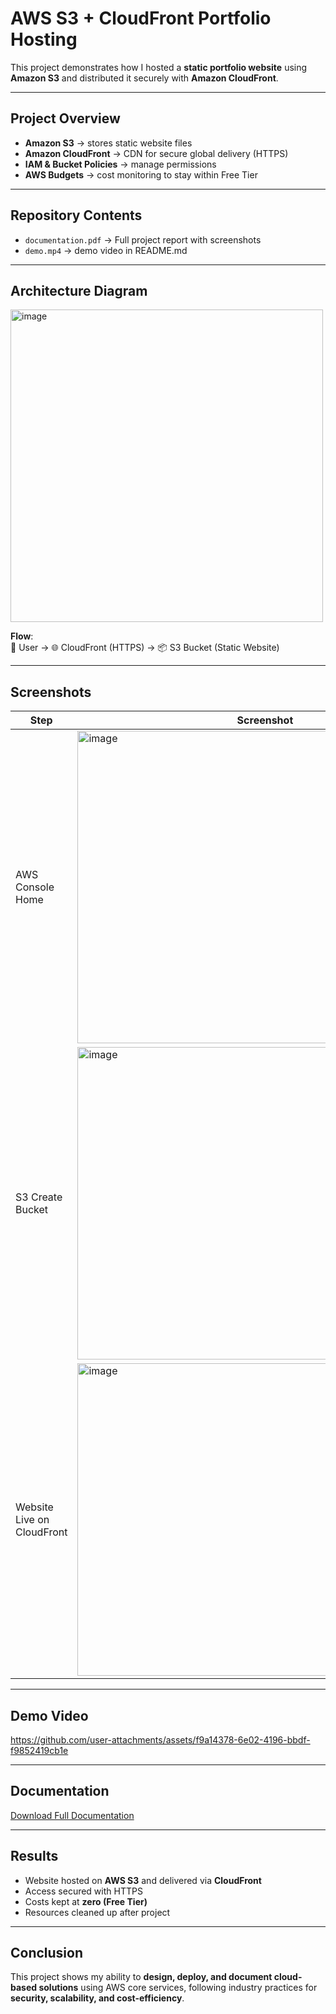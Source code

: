 #  AWS S3 + CloudFront Portfolio Hosting

This project demonstrates how I hosted a **static portfolio website** using **Amazon S3** and distributed it securely with **Amazon CloudFront**.

---

##  Project Overview
- **Amazon S3** → stores static website files  
- **Amazon CloudFront** → CDN for secure global delivery (HTTPS)  
- **IAM & Bucket Policies** → manage permissions  
- **AWS Budgets** → cost monitoring to stay within Free Tier  

---

##  Repository Contents
- `documentation.pdf` → Full project report with screenshots   
- `demo.mp4` →  demo video in README.md  

---

##  Architecture Diagram
<img width="500" height="500" alt="image" src="https://github.com/user-attachments/assets/d10e4ff3-9d7a-493e-b06c-c270bddc8fe4" />

**Flow**:  
👤 User → 🌐 CloudFront (HTTPS) → 📦 S3 Bucket (Static Website)

---

##  Screenshots
| Step | Screenshot |
|------|-------------|
| AWS Console Home | <img width="600" height="500" alt="image" src="https://github.com/user-attachments/assets/b798a265-5907-465f-a443-f047dec2fdfe" />|
| S3 Create Bucket | <img width="600" height="500" alt="image" src="https://github.com/user-attachments/assets/ed53f6ed-d4da-4215-9693-d197222fedf3" />|
| Website Live on CloudFront | <img width="600" height="500" alt="image" src="https://github.com/user-attachments/assets/599f9b1b-6497-44ff-b4e1-a7a3ee57e774" />|

---

##  Demo Video

https://github.com/user-attachments/assets/f9a14378-6e02-4196-bbdf-f9852419cb1e

---

##  Documentation
 [Download Full Documentation](documentation.pdf)

---

##  Results
- Website hosted on **AWS S3** and delivered via **CloudFront**  
- Access secured with HTTPS  
- Costs kept at **zero (Free Tier)**  
- Resources cleaned up after project  

---

##  Conclusion
This project shows my ability to **design, deploy, and document cloud-based solutions** using AWS core services, following industry practices for **security, scalability, and cost-efficiency**.

